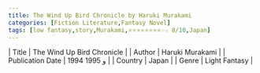 ```yaml
---
title: The Wind Up Bird Chronicle by Haruki Murakami
categories: [Fiction Literature,Fantasy Novel]
tags: [low fantasy,story,Murakami,⭐⭐⭐⭐⭐⭐⭐⭐☆☆ 8/10,Japan]
---
```

        
| Title | The Wind Up Bird Chronicle  |
| Author |  Haruki Murakami  |
| Publication Date | 1994 و 1995   |
| Country | Japan |
| Genre | Light Fantasy  |
        